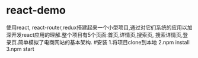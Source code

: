 # react-demo
使用react, react-router,redux搭建起来一个小型项目,通过对它们系统的应用以加深开发react应用的理解.整个项目有5个页面:首页,详情页,搜索页,
搜索详情页,登录页.简单模拟了电商网站的基本架构.
#安装
1.将项目clone到本地
2.npm install
3.npm start


